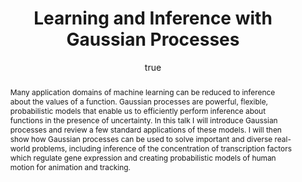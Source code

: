 ---
abstract: Many application domains of machine learning can be reduced to inference
  about the values of a function. Gaussian processes are powerful, flexible, probabilistic
  models that enable us to efficiently perform inference about functions in the presence
  of uncertainty. In this talk I will introduce Gaussian processes and review a few
  standard applications of these models. I will then show how Gaussian processes can
  be used to solve important and diverse real-world problems, including inference
  of the concentration of transcription factors which regulate gene expression and
  creating probabilistic models of human motion for animation and tracking.
author:
- family: Lawrence
  given: Neil D.
  gscholar: r3SJcvoAAAAJ
  institute: University of Sheffield
  twitter: lawrennd
  url: http://inverseprobability.com
categories:
- Lawrence-manchester06
day: '22'
errata: []
extras:
- label: p53 Software
  link: http://inverseprobability.com/gpsim/
key: Lawrence-manchester06
layout: talk
linkpdf: ftp://ftp.dcs.shef.ac.uk/home/neil/gpintroTalk_06_06.pdf
linksoftware: http://inverseprobability.com/oxford/
month: 6
published: 2006-06-22
section: pre
title: Learning and Inference with <span>G</span>aussian Processes
venue: School of Computer Science, University of Manchester, U.K.
year: '2006'
---